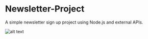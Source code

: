 # Newsletter-Project
A simple newsletter sign up project using Node.js and external APIs.

![alt text](https://media-exp1.licdn.com/dms/image/C5622AQHlSzJupghqkw/feedshare-shrink_800-alternative/0/1610464952143?e=1614211200&v=beta&t=j7GkA7DBcJw0FrTgz_bFumsbyM9rWPF7XWa1Xzn_Wdk)
